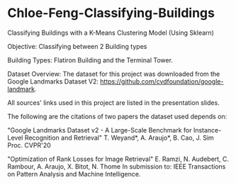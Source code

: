 # Chloe-Feng-Classifying-Buildings

Classifying Buildings with a K-Means Clustering Model (Using Sklearn)

Objective: Classifying between 2 Building types

Building Types: Flatiron Building and the Terminal Tower. 

Dataset Overview: The dataset for this project was downloaded from the Google Landmarks Dataset V2: https://github.com/cvdfoundation/google-landmark. 

All sources' links used in this project are listed in the presentation slides. 

The following are the citations of two papers the dataset used depends on: 

"Google Landmarks Dataset v2 - A Large-Scale Benchmark for Instance-Level Recognition and Retrieval"
T. Weyand*, A. Araujo*, B. Cao, J. Sim
Proc. CVPR'20

"Optimization of Rank Losses for Image Retrieval"
E. Ramzi, N. Audebert, C. Rambour, A. Araujo, X. Bitot, N. Thome
In submission to: IEEE Transactions on Pattern Analysis and Machine Intelligence.
